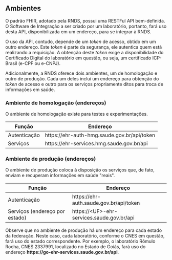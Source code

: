 ## Ambientes

O padrão FHIR, adotado pela RNDS, possui uma RESTFul API bem-definida. 
O Software de Integração a ser criado por um laboratório, portanto, fará 
uso desta API, disponibilizada em um endereço, para se integrar à RNDS.

O uso da API, contudo, depende de um _token_ de acesso, obtido em um outro
endereço. Este _token_ é parte da segurança, ele autentica quem está 
realizando a requisição. A obtenção deste _token_ exige a disponibilidade 
do Certificado Digital do laboratório em questão, ou seja, um certificado
ICP-Brasil (e-CPF ou e-CNPJ).

Adicionalmente, a RNDS oferece dois ambientes, um de homologação e outro de produção.
Cada um deles inclui um endereço para obtenção do _token_ de acesso e
outro para os serviços propriamente ditos para troca de informações em saúde.

### Ambiente de homologação (endereços)

O ambiente de homologação existe para testes e experimentações.

| Função       | Endereço                                                                         |
|--------------|----------------------------------------------------------------------------------|
| Autenticação | https<span>:</span>//ehr-auth-hmg.saude.gov.br/api/token                         |
| Serviços     | https<span>:</span>//ehr-services.hmg.saude.gov.br/api |


### Ambiente de produção (endereços)

O ambiente de produção coloca à disposição os serviços que, de fato,
enviam e recuperam informações em saúde "reais".

| Função       | Endereço                                                                         |
|--------------|----------------------------------------------------------------------------------|
| Autenticação | https<span>:</span>//ehr-auth.saude.gov.br/api/token                         |
| Serviços (endereço por estado) | https<span>:</span>//&lt;UF&gt;-ehr-services.saude.gov.br/api |

Observe que no ambiente de produção há um endereço para cada estado da federação. 
Neste caso, cada laboratório, conforme o CNES em questão, fará uso do estado correspondente. 
Por exemplo, o laboratório Rômulo Rocha, CNES 2337991, localizado no Estado de Goiás, fará uso do
endereço **https<span>:</span>//go-ehr-services.saude.gov.br/api**. 
